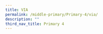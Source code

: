 ```yaml
---
title: VIA
permalink: /middle-primary/Primary-4/via/
description: ""
third_nav_title: Primary 4
---
```


